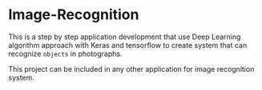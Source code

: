 # Image-Recognition

This is a step by step application development that use Deep Learning algorithm approach with Keras and tensorflow to create system that can recognize `objects` in photographs.

This project can be included in any other application for image recognition system.
